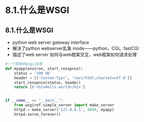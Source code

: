 # 8.1.什么是WSGI

## 8.1.什么是WSGI

- python web server gateway interface
- 解决了python webserver乱象 mode——python，CGI。fastCGI
- 描述了web server 如何与web框架交互，web框架如何请求处理

```python
#一个简单的wsgi应用
def myapp(environ, start_resopnce):
    status = '200 OK'
    header = [('Conten-Typr', 'text/html;charset=utf-8')]
    start_resopnce(status, header)
    return [b'<h1>Hello world</h1>']


if __name__ == "__main__":
    from wsgiref.simple_server import make_server
    httpd = make_server('127.0.0.1', 8888, myapp)
    httpd.serve_forever()


```
